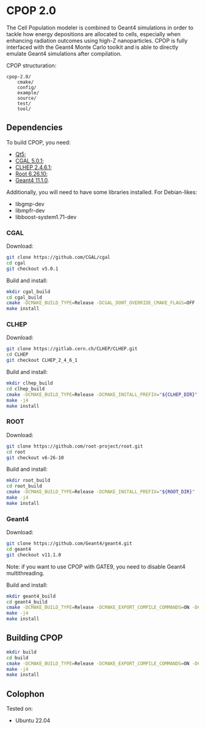 # CPOP 2.0

The Cell Population modeler is combined to Geant4 simulations in order to tackle how energy depositions are allocated to cells, especially when enhancing radiation outcomes using high-Z nanoparticles.
CPOP is fully interfaced with the Geant4 Monte Carlo toolkit and is able to directly emulate Geant4 simulations after compilation.

CPOP structuration:
```
cpop-2.0/
	cmake/
	config/
	example/
	source/
	test/
	tool/
```

## Dependencies

To build CPOP, you need:
- [Qt5](https://www.qt.io/);
- [CGAL 5.0.1](https://www.cgal.org/);
- [CLHEP 2.4.6.1](http://proj-clhep.web.cern.ch/proj-clhep/);
- [Root 6.26.10](https://root.cern.ch/);
- [Geant4 11.1.0](https://geant4.web.cern.ch/).

Additionally, you will need to have some libraries installed. For Debian-likes:
- libgmp-dev
- libmpfr-dev
- libboost-system1.71-dev

### CGAL

Download:
```bash
git clone https://github.com/CGAL/cgal
cd cgal
git checkout v5.0.1
```

Build and install:
```bash
mkdir cgal_build
cd cgal_build
cmake -DCMAKE_BUILD_TYPE=Release -DCGAL_DONT_OVERRIDE_CMAKE_FLAGS=OFF -DCMAKE_INSTALL_PREFIX="${CGAL_DIR}" ../cgal
make install
```

### CLHEP

Download:
```bash
git clone https://gitlab.cern.ch/CLHEP/CLHEP.git
cd CLHEP
git checkout CLHEP_2_4_6_1
```

Build and install:
```bash
mkdir clhep_build
cd clhep_build
cmake -DCMAKE_BUILD_TYPE=Release -DCMAKE_INSTALL_PREFIX="${CLHEP_DIR}" ../CLHEP
make -j4
make install
```

### ROOT

Download:
```bash
git clone https://github.com/root-project/root.git
cd root
git checkout v6-26-10
```

Build and install:
```bash
mkdir root_build
cd root_build
cmake -DCMAKE_BUILD_TYPE=Release -DCMAKE_INSTALL_PREFIX="${ROOT_DIR}" ../root
make -j4
make install
```

### Geant4

Download:
```bash
git clone https://github.com/Geant4/geant4.git
cd geant4
git checkout v11.1.0
```

Note: if you want to use CPOP with GATE9, you need to disable Geant4 multithreading.

Build and install:
```bash
mkdir geant4_build
cd geant4_build
cmake -DCMAKE_BUILD_TYPE=Release -DCMAKE_EXPORT_COMPILE_COMMANDS=ON -DCMAKE_CXX_FLAGS=-std=c++17 -DCMAKE_INSTALL_PREFIX="${GEANT4_DIR}" -DGEANT4_INSTALL_DATA=ON -DGEANT4_INSTALL_DATADIR="${GEANT4_DIR}/data" -DGEANT4_BUILD_VERBOSE_CODE=OFF -DGEANT4_USE_QT=ON -DGEANT4_USE_OPENGL_X11=ON -DGEANT4_USE_GDML=ON -DGEANT4_BUILD_MULTITHREADED=ON ..
make -j4
make install
```

## Building CPOP

```bash
mkdir build
cd build
cmake -DCMAKE_BUILD_TYPE=Release -DCMAKE_EXPORT_COMPILE_COMMANDS=ON -DCGAL_DIR="${CGAL_DIR}/lib/cmake/CGAL" -DCLHEP_DIR="${CLHEP_DIR}/lib/CLHEP-2.4.6.1" -DROOT_DIR="${ROOT_DIR}/lib/cmake" -DGeant4_DIR="${GEANT4_DIR}/lib/cmake/Geant4" -DOpenGL_GL_PREFERENCE=LEGACY ..
make -j4
make install
```

## Colophon

Tested on:
- Ubuntu 22.04
